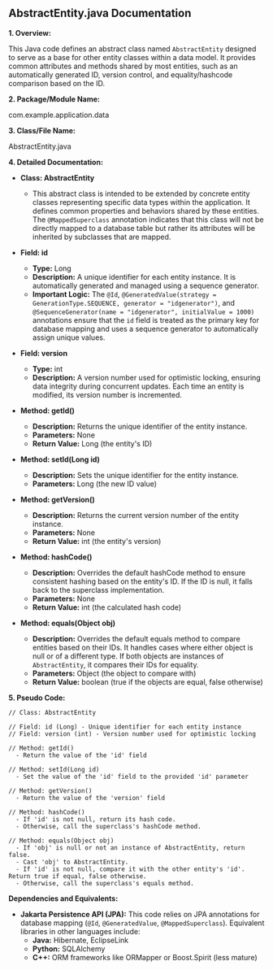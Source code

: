 ## AbstractEntity.java Documentation

**1. Overview:**

This Java code defines an abstract class named `AbstractEntity` designed to serve as a base for other entity classes within a data model. It provides common attributes and methods shared by most entities, such as an automatically generated ID, version control, and equality/hashcode comparison based on the ID. 

**2. Package/Module Name:**

com.example.application.data

**3. Class/File Name:**

AbstractEntity.java

**4. Detailed Documentation:**

* **Class: AbstractEntity**
    -  This abstract class is intended to be extended by concrete entity classes representing specific data types within the application. It defines common properties and behaviors shared by these entities. The `@MappedSuperclass` annotation indicates that this class will not be directly mapped to a database table but rather its attributes will be inherited by subclasses that are mapped.

* **Field: id**
    -  **Type:** Long
    -  **Description:** A unique identifier for each entity instance. It is automatically generated and managed using a sequence generator.
    -  **Important Logic:** The `@Id`, `@GeneratedValue(strategy = GenerationType.SEQUENCE, generator = "idgenerator")`, and `@SequenceGenerator(name = "idgenerator", initialValue = 1000)` annotations ensure that the `id` field is treated as the primary key for database mapping and uses a sequence generator to automatically assign unique values.

* **Field: version**
    -  **Type:** int
    -  **Description:** A version number used for optimistic locking, ensuring data integrity during concurrent updates. Each time an entity is modified, its version number is incremented.

* **Method: getId()**
    -  **Description:** Returns the unique identifier of the entity instance.
    -  **Parameters:** None
    -  **Return Value:** Long (the entity's ID)

* **Method: setId(Long id)**
    -  **Description:** Sets the unique identifier for the entity instance.
    -  **Parameters:** Long (the new ID value)

* **Method: getVersion()**
    -  **Description:** Returns the current version number of the entity instance.
    -  **Parameters:** None
    -  **Return Value:** int (the entity's version)

* **Method: hashCode()**
    -  **Description:** Overrides the default hashCode method to ensure consistent hashing based on the entity's ID. If the ID is null, it falls back to the superclass implementation.
    -  **Parameters:** None
    -  **Return Value:** int (the calculated hash code)

* **Method: equals(Object obj)**
    -  **Description:** Overrides the default equals method to compare entities based on their IDs. It handles cases where either object is null or of a different type. If both objects are instances of `AbstractEntity`, it compares their IDs for equality.
    -  **Parameters:** Object (the object to compare with)
    -  **Return Value:** boolean (true if the objects are equal, false otherwise)

**5. Pseudo Code:**



```
// Class: AbstractEntity

// Field: id (Long) - Unique identifier for each entity instance
// Field: version (int) - Version number used for optimistic locking

// Method: getId()
  - Return the value of the 'id' field

// Method: setId(Long id)
  - Set the value of the 'id' field to the provided 'id' parameter

// Method: getVersion()
  - Return the value of the 'version' field

// Method: hashCode()
  - If 'id' is not null, return its hash code.
  - Otherwise, call the superclass's hashCode method.

// Method: equals(Object obj)
  - If 'obj' is null or not an instance of AbstractEntity, return false.
  - Cast 'obj' to AbstractEntity.
  - If 'id' is not null, compare it with the other entity's 'id'. Return true if equal, false otherwise.
  - Otherwise, call the superclass's equals method. 

```



**Dependencies and Equivalents:**


* **Jakarta Persistence API (JPA):** This code relies on JPA annotations for database mapping (`@Id`, `@GeneratedValue`, `@MappedSuperclass`). Equivalent libraries in other languages include:
    * **Java:** Hibernate, EclipseLink
    * **Python:** SQLAlchemy
    * **C++:**  ORM frameworks like ORMapper or Boost.Spirit (less mature)



